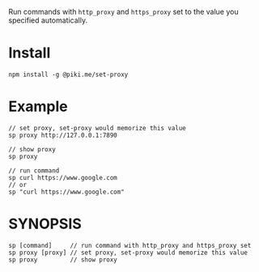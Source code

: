 Run commands with `http_proxy` and `https_proxy` set to the value you specified automatically.

# Install
```
npm install -g @piki.me/set-proxy
```

# Example
```
// set proxy, set-proxy would memorize this value
sp proxy http://127.0.0.1:7890

// show proxy
sp proxy

// run command
sp curl https://www.google.com
// or
sp "curl https://www.google.com"
```

# SYNOPSIS
```
sp [command]     // run command with http_proxy and https_proxy set
sp proxy [proxy] // set proxy, set-proxy would memorize this value
sp proxy         // show proxy
```